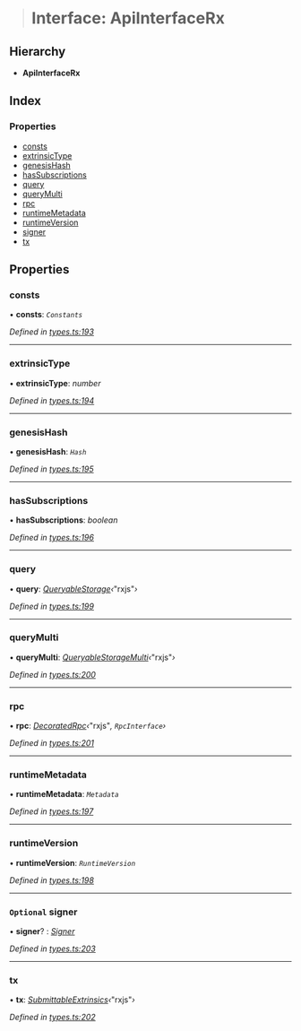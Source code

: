 > # Interface: ApiInterfaceRx

## Hierarchy

* **ApiInterfaceRx**

## Index

### Properties

* [consts](_types_.apiinterfacerx.md#consts)
* [extrinsicType](_types_.apiinterfacerx.md#extrinsictype)
* [genesisHash](_types_.apiinterfacerx.md#genesishash)
* [hasSubscriptions](_types_.apiinterfacerx.md#hassubscriptions)
* [query](_types_.apiinterfacerx.md#query)
* [queryMulti](_types_.apiinterfacerx.md#querymulti)
* [rpc](_types_.apiinterfacerx.md#rpc)
* [runtimeMetadata](_types_.apiinterfacerx.md#runtimemetadata)
* [runtimeVersion](_types_.apiinterfacerx.md#runtimeversion)
* [signer](_types_.apiinterfacerx.md#optional-signer)
* [tx](_types_.apiinterfacerx.md#tx)

## Properties

###  consts

• **consts**: *`Constants`*

*Defined in [types.ts:193](https://github.com/polkadot-js/api/blob/b595428/packages/api/src/types.ts#L193)*

___

###  extrinsicType

• **extrinsicType**: *number*

*Defined in [types.ts:194](https://github.com/polkadot-js/api/blob/b595428/packages/api/src/types.ts#L194)*

___

###  genesisHash

• **genesisHash**: *`Hash`*

*Defined in [types.ts:195](https://github.com/polkadot-js/api/blob/b595428/packages/api/src/types.ts#L195)*

___

###  hasSubscriptions

• **hasSubscriptions**: *boolean*

*Defined in [types.ts:196](https://github.com/polkadot-js/api/blob/b595428/packages/api/src/types.ts#L196)*

___

###  query

• **query**: *[QueryableStorage](_types_.queryablestorage.md)‹*"rxjs"*›*

*Defined in [types.ts:199](https://github.com/polkadot-js/api/blob/b595428/packages/api/src/types.ts#L199)*

___

###  queryMulti

• **queryMulti**: *[QueryableStorageMulti](../modules/_types_.md#queryablestoragemulti)‹*"rxjs"*›*

*Defined in [types.ts:200](https://github.com/polkadot-js/api/blob/b595428/packages/api/src/types.ts#L200)*

___

###  rpc

• **rpc**: *[DecoratedRpc](../modules/_types_.md#decoratedrpc)‹*"rxjs"*, *`RpcInterface`*›*

*Defined in [types.ts:201](https://github.com/polkadot-js/api/blob/b595428/packages/api/src/types.ts#L201)*

___

###  runtimeMetadata

• **runtimeMetadata**: *`Metadata`*

*Defined in [types.ts:197](https://github.com/polkadot-js/api/blob/b595428/packages/api/src/types.ts#L197)*

___

###  runtimeVersion

• **runtimeVersion**: *`RuntimeVersion`*

*Defined in [types.ts:198](https://github.com/polkadot-js/api/blob/b595428/packages/api/src/types.ts#L198)*

___

### `Optional` signer

• **signer**? : *[Signer](_types_.signer.md)*

*Defined in [types.ts:203](https://github.com/polkadot-js/api/blob/b595428/packages/api/src/types.ts#L203)*

___

###  tx

• **tx**: *[SubmittableExtrinsics](_types_.submittableextrinsics.md)‹*"rxjs"*›*

*Defined in [types.ts:202](https://github.com/polkadot-js/api/blob/b595428/packages/api/src/types.ts#L202)*